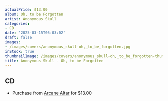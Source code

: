 ```yaml
---
actualPrice: $13.00
album: Oh, to be Forgotten
artist: Anonymous Skull
categories:
- CD
date: '2025-03-15T05:03:02'
draft: false
images:
- /images/covers/anonymous_skull-oh,_to_be_forgotten.jpg
inStock: true
thumbnailImage: /images/covers/anonymous_skull-oh,_to_be_forgotten-thumb.jpg
title: Anonymous Skull - Oh, to be Forgotten
---
```


## CD
* Purchase from [Arcane Altar](https://arcanealtar.bigcartel.com/product/anonymous-skull-oh-to-be-forgotten-cd) for $13.00
